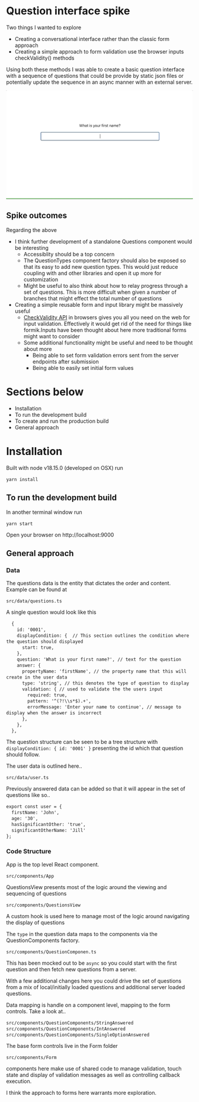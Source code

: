 # Question interface spike

Two things I wanted to explore 

- Creating a conversational interface rather than the classic form approach
- Creating a simple approach to form validation use the browser inputs checkValidity() methods

Using both these methods I was able to create a basic question interface with a sequence of 
questions that could be provide by static json files or potentially update the sequence in an async manner with an external server.

![Questions spike screen capture](screen-capture/QuestionsSpike.gif)

## Spike outcomes

Regarding the above

 - I think further development of a standalone Questions component would be interesting
   - Accessiblity should be a top concern
   - The QuestionTypes component factory should also be exposed so that its easy to add new question types. This would just reduce coupling with and other libraries and open it up more for customization
   - Might be useful to also think about how to relay progress through a set of questions. This is more difficult when given a number of branches that might effect the total number of questions
 - Creating a simple reusable form and input library might be massively useful
   - [CheckValidity API](https://developer.mozilla.org/en-US/docs/Web/API/HTMLSelectElement/checkValidity)
 in browsers gives you all you need on the web for input validation. Effectively it would get rid of the need for things like formik.Inputs have been thought about here more traditional forms might want to consider
   - Some additional functionality might be useful and need to be thought about more
     - Being able to set form validation errors sent from the server endpoints after submission
     - Being able to easily set initial form values

# Sections below

* Installation
* To run the development build
* To create and run the production build
* General approach

# Installation

Built with node v18.15.0 (developed on OSX) run 

```
yarn install
```

## To run the development build

In another terminal window run
```
yarn start
```

Open your browser on http://localhost:9000

## General approach

### Data

The questions data is the entity that dictates the order and content. Example can be found at

```
src/data/questions.ts
```
A single question would look like this

```
  {
    id: '0001',
    displayCondition: {  // This section outlines the condition where the question should displayed
      start: true,
    },
    question: 'What is your first name?', // text for the question
    answer: {
      propertyName: 'firstName', // the property name that this will create in the user data
      type: 'string', // this denotes the type of question to display
      validation: { // used to validate the the users input
        required: true,
        pattern: '^(?!\\s*$).+',
        errorMessage: 'Enter your name to continue', // message to display when the answer is incorrect
      },
    },
  },
```

The question structure can be seen to be a tree structure with `displayCondition: {
id: '0001' }` presenting the id which that question should follow.

The user data is outlined here..
```
src/data/user.ts
```

Previously answered data can be added so that it will appear in the set of questions like so..

```
export const user = {
  firstName: 'John',
  age: '30',
  hasSignificantOther: 'true',
  significantOtherName: 'Jill'
};
```

### Code Structure

App is the top level React component.

```
src/components/App
```
QuestionsView presents most of the logic around the viewing and sequencing of questions

```
src/components/QuestionsView
```

A custom hook is used here to manage most of the logic around navigating the display of questions

The `type` in the question data maps to the components via the QuestionComponents factory.

```
src/components/QuestionComponen.ts
```

This has been mocked out to be `async` so you could start with the first question and then fetch new questions from a server.

With a few additional changes here you could drive the set of questions from a mix of local/initially loaded questions and additional server loaded questions.

Data mapping is handle on a component level, mapping to the form controls. Take a look at..

```
src/components/QuestionComponents/StringAnswered
src/components/QuestionComponents/IntAnswered
src/components/QuestionComponents/SingleOptionAnswered
```

The base form controls live in the Form folder
```
src/components/Form
```
components here make use of shared code to manage validation, touch state and display of validation messages as well as controlling callback execution.

I think the approach to forms here warrants more exploration.

